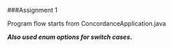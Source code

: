 ###Assignment 1

Program flow starts from ConcordanceApplication.java

**_Also used enum options for switch cases._**
